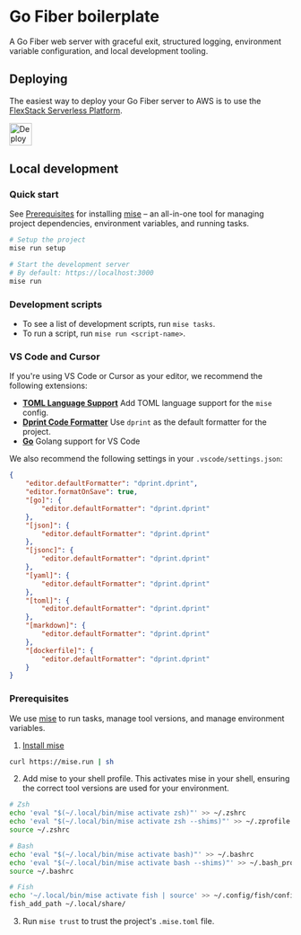 # Go Fiber boilerplate

A Go Fiber web server with graceful exit, structured logging, environment variable configuration, and local development tooling.

## Deploying

The easiest way to deploy your Go Fiber server to AWS is to use the [FlexStack Serverless Platform](https://flexstack.com/).

<a href="https://flexstack.com/apps/fiber-server"><img src="https://flexstack.com/deploy-on-flexstack.svg" height=40 alt="Deploy on FlexStack"/></a>

## Local development

### Quick start

See [Prerequisites](#prerequisites) for installing [mise](https://mise.jdx.dev/about.html) –
an all-in-one tool for managing project dependencies, environment variables, and running tasks.

```sh
# Setup the project
mise run setup

# Start the development server
# By default: https://localhost:3000
mise run
```

### Development scripts

- To see a list of development scripts, run `mise tasks`.
- To run a script, run `mise run <script-name>`.

### VS Code and Cursor

If you're using VS Code or Cursor as your editor, we recommend the following extensions:

- [**TOML Language Support**](https://marketplace.visualstudio.com/items?itemName=be5invis.toml) Add TOML language support for the `mise` config.
- [**Dprint Code Formatter**](https://marketplace.visualstudio.com/items?itemName=dprint.dprint) Use `dprint` as the default formatter for the project.
- [**Go**](https://marketplace.visualstudio.com/items?itemName=golang.go) Golang support for VS Code

We also recommend the following settings in your `.vscode/settings.json`:

```json
{
	"editor.defaultFormatter": "dprint.dprint",
	"editor.formatOnSave": true,
	"[go]": {
		"editor.defaultFormatter": "dprint.dprint"
	},
	"[json]": {
		"editor.defaultFormatter": "dprint.dprint"
	},
	"[jsonc]": {
		"editor.defaultFormatter": "dprint.dprint"
	},
	"[yaml]": {
		"editor.defaultFormatter": "dprint.dprint"
	},
	"[toml]": {
		"editor.defaultFormatter": "dprint.dprint"
	},
	"[markdown]": {
		"editor.defaultFormatter": "dprint.dprint"
	},
	"[dockerfile]": {
		"editor.defaultFormatter": "dprint.dprint"
	}
}
```

### Prerequisites

We use [mise](https://mise.jdx.dev/about.html) to run tasks, manage tool versions,
and manage environment variables.

1. [Install mise](https://mise.jdx.dev/getting-started.html)

```sh
curl https://mise.run | sh
```

2. Add mise to your shell profile. This activates mise in your shell, ensuring the correct tool versions are used for your environment.

```sh
# Zsh
echo 'eval "$(~/.local/bin/mise activate zsh)"' >> ~/.zshrc
echo 'eval "$(~/.local/bin/mise activate zsh --shims)"' >> ~/.zprofile
source ~/.zshrc

# Bash 
echo 'eval "$(~/.local/bin/mise activate bash)"' >> ~/.bashrc
echo 'eval "$(~/.local/bin/mise activate bash --shims)"' >> ~/.bash_profile
source ~/.bashrc

# Fish
echo '~/.local/bin/mise activate fish | source' >> ~/.config/fish/config.fish
fish_add_path ~/.local/share/
```

3. Run `mise trust` to trust the project's `.mise.toml` file.
